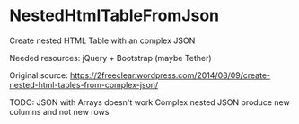 # NestedHtmlTableFromJson
Create nested HTML Table with an complex JSON

Needed resources: jQuery + Bootstrap (maybe Tether)

Original source: https://2freeclear.wordpress.com/2014/08/09/create-nested-html-tables-from-complex-json/


TODO: 
  JSON with Arrays doesn't work
  Complex nested JSON produce new columns and not new rows
